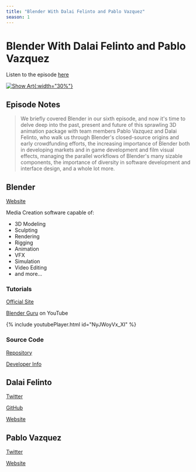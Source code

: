 ```yaml
---
title: "Blender With Dalai Felinto and Pablo Vazquez"
season: 1
---
```

# Blender With Dalai Felinto and Pablo Vazquez

Listen to the episode [here](https://fosspod.content.town/episodes/blender-with-dalai-felinto-and-pablo-vazquez)

[![Show Art](https://image.simplecastcdn.com/images/369e8282-bab3-4f89-8844-5a60aee0d43c/fd227cc5-7481-430f-a824-35fd6373f111/3000x3000/asdf.jpg){:width="30%"}](https://fosspod.content.town/episodes/blender-with-dalai-felinto-and-pablo-vazquez)

## Episode Notes

> We briefly covered Blender in our sixth episode, and now it's time to delve deep into the past, present and future of this sprawling 3D animation package with team members Pablo Vazquez and Dalai Felinto, who walk us through Blender's closed-source origins and early crowdfunding efforts, the increasing importance of Blender both in developing markets and in game development and film visual effects, managing the parallel workflows of Blender's many sizable components, the importance of diversity in software development and interface design, and a whole lot more.


## Blender
[Website](https://blender.org)

Media Creation software capable of:
- 3D Modeling
- Sculpting
- Rendering
- Rigging
- Animation
- VFX
- Simulation
- Video Editing
- and more...

### Tutorials
[Official Site](https://www.blender.org/support/tutorials/)

[Blender Guru](https://www.youtube.com/watch?v=NyJWoyVx_XI&list=PLjEaoINr3zgEq0u2MzVgAaHEBt--xLB6U) on YouTube

{% include youtubePlayer.html id="NyJWoyVx_XI" %}

### Source Code
[Repository](https://developer.blender.org/diffusion/B/)

[Developer Info](https://www.blender.org/get-involved/developers/)

## Dalai Felinto

[Twitter](https://twitter.com/dfelinto)

[GitHub](https://github.com/dfelinto/)

[Website](http://www.dalaifelinto.com/)

## Pablo Vazquez

[Twitter](https://twitter.com/PabloVazquez_)

[Website](https://www.pablovazquez.art/)